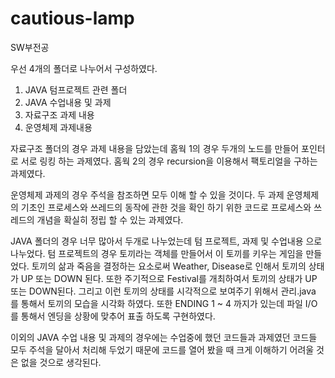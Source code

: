 # cautious-lamp
SW부전공

우선 4개의 폴더로 나누어서 구성하였다.
1. JAVA 텀프로젝트 관련 폴더
2. JAVA 수업내용 및 과제
3. 자료구조 과제 내용
4. 운영체제 과제내용

자료구조 폴더의 경우 과제 내용을 담았는데
홈웍 1의 경우 두개의 노드를 만들어 포인터로 서로 링킹 하는 과제였다. 
홈웍 2의 경우 recursion을 이용해서 팩토리얼을 구하는 과제였다.

운영체제 과제의 경우
주석을 참조하면 모두 이해 할 수 있을 것이다. 
두 과제 운영체제의 기초인 프로세스와 쓰레드의 동작에 관한 것을 확인 하기 위한 코드로 
프로세스와 쓰레드의 개념을 확실히 정립 할 수 있는 과제였다.


JAVA 폴더의 경우 너무 많아서 두개로 나누었는데 텀 프로젝트, 과제 및 수업내용 으로 나누었다. 
텀 프로젝트의 경우 토끼라는 객체를 만들어서 이 토끼를 키우는 게임을 만들었다. 
토끼의 삶과 죽음을 결정하는 요소로써 Weather, Disease로 인해서 토끼의 상태가 UP 또는 DOWN 된다.
또한 주기적으로 Festival를 개최하여서 토끼의 상태가 UP 또는 DOWN된다. 그리고 이런 토끼의 상태를 
시각적으로 보여주기 위해서 관리.java 를 통해서 토끼의 모습을 시각화 하였다. 또한 ENDING 1 ~ 4 까지가 있는데
파일 I/O를 통해서 엔딩을 상황에 맞추어 표출 하도록 구현하였다.

이외의 JAVA 수업 내용 및 과제의 경우에는 수업중에 했던 코드들과 과제였던 코드들 모두 주석을 달아서 
처리해 두었기 때문에 코드를 열어 봤을 때 크게 이해하기 어려울 것은 없을 것으로 생각된다.
